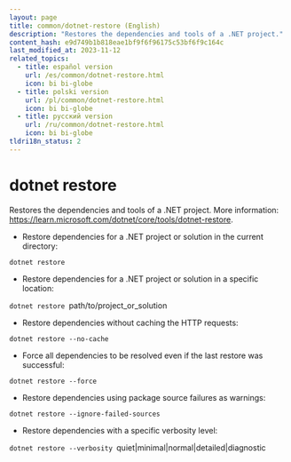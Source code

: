 ```yaml
---
layout: page
title: common/dotnet-restore (English)
description: "Restores the dependencies and tools of a .NET project."
content_hash: e9d749b1b818eae1bf9f6f96175c53bf6f9c164c
last_modified_at: 2023-11-12
related_topics:
  - title: español version
    url: /es/common/dotnet-restore.html
    icon: bi bi-globe
  - title: polski version
    url: /pl/common/dotnet-restore.html
    icon: bi bi-globe
  - title: русский version
    url: /ru/common/dotnet-restore.html
    icon: bi bi-globe
tldri18n_status: 2
---
```

# dotnet restore

Restores the dependencies and tools of a .NET project.
More information: <https://learn.microsoft.com/dotnet/core/tools/dotnet-restore>.

- Restore dependencies for a .NET project or solution in the current directory:

`dotnet restore`

- Restore dependencies for a .NET project or solution in a specific location:

`dotnet restore `<span class="tldr-var badge badge-pill bg-dark-lm bg-white-dm text-white-lm text-dark-dm font-weight-bold">path/to/project_or_solution</span>

- Restore dependencies without caching the HTTP requests:

`dotnet restore --no-cache`

- Force all dependencies to be resolved even if the last restore was successful:

`dotnet restore --force`

- Restore dependencies using package source failures as warnings:

`dotnet restore --ignore-failed-sources`

- Restore dependencies with a specific verbosity level:

`dotnet restore --verbosity `<span class="tldr-var badge badge-pill bg-dark-lm bg-white-dm text-white-lm text-dark-dm font-weight-bold">quiet|minimal|normal|detailed|diagnostic</span>
